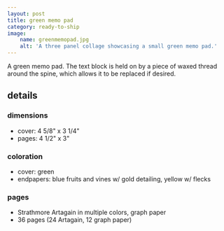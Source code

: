 ```yaml
---
layout: post
title: green memo pad
category: ready-to-ship
image:
    name: greenmemopad.jpg
    alt: 'A three panel collage showcasing a small green memo pad.'
---
```


A green memo pad. The text block is held on by a piece of waxed thread around the spine, which allows it to be replaced if desired.

## details

### dimensions

- cover: 4 5/8" x 3 1/4"
- pages: 4 1/2" x 3"

### coloration

- cover: green
- endpapers: blue fruits and vines w/ gold detailing, yellow w/ flecks

### pages

- Strathmore Artagain in multiple colors, graph paper
- 36 pages (24 Artagain, 12 graph paper)
